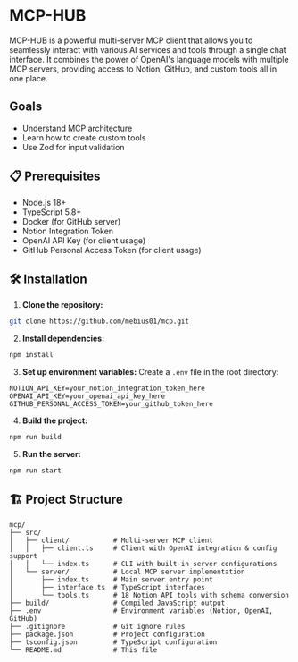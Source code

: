 # MCP-HUB
MCP-HUB is a powerful multi-server MCP client that allows you to seamlessly interact with various AI services and tools through a single chat interface. 
It combines the power of OpenAI's language models with multiple MCP servers, providing access to Notion, GitHub, and custom tools all in one place.


## Goals
- Understand MCP architecture
- Learn how to create custom tools
- Use Zod for input validation

## 📋 Prerequisites

- Node.js 18+ 
- TypeScript 5.8+
- Docker (for GitHub server)
- Notion Integration Token
- OpenAI API Key (for client usage)
- GitHub Personal Access Token (for client usage)

## 🛠️ Installation

1. **Clone the repository:**
```bash
git clone https://github.com/mebius01/mcp.git
```

2. **Install dependencies:**
```bash
npm install
   ```

3. **Set up environment variables:**
Create a `.env` file in the root directory:
```env
NOTION_API_KEY=your_notion_integration_token_here
OPENAI_API_KEY=your_openai_api_key_here
GITHUB_PERSONAL_ACCESS_TOKEN=your_github_token_here
```

4. **Build the project:**
```bash
npm run build
```

5. **Run the server:**
```bash
npm run start
```

## 🏗️ Project Structure

```
mcp/
├── src/
│   ├── client/           # Multi-server MCP client
│   │   ├── client.ts     # Client with OpenAI integration & config support
│   │   └── index.ts      # CLI with built-in server configurations
│   └── server/           # Local MCP server implementation
│       ├── index.ts      # Main server entry point
│       ├── interface.ts  # TypeScript interfaces
│       └── tools.ts      # 18 Notion API tools with schema conversion
├── build/                # Compiled JavaScript output
├── .env                  # Environment variables (Notion, OpenAI, GitHub)
├── .gitignore            # Git ignore rules
├── package.json          # Project configuration
├── tsconfig.json         # TypeScript configuration
└── README.md             # This file
```
